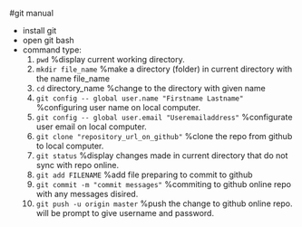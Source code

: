 #git manual

* install git
* open git bash
* command type:
	1. `pwd` 	%display current working directory.
	2. `mkdir file_name` 	%make a directory (folder) in current directory with the name file_name
	3. `cd` directory_name 	%change to the directory with given name
	4. `git config -- global user.name "Firstname Lastname"`	%configuring user name on local computer.
	5. `git config -- global user.email "Useremailaddress"`		%configurate user email on local computer.
	6. `git clone "repository_url_on_github"` 	%clone the repo from github to local computer.
	7. `git status` 	%display changes made in current directory that do not sync with repo online.
	8. `git add FILENAME` 	%add file preparing to commit to github
	9. `git commit -m "commit messages"` 	%commiting to github online repo with any messages disired.
	10. `git push -u origin master`		%push the change to github online repo.
			will be prompt to give username and password.
	